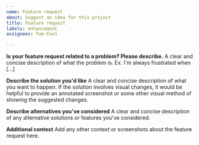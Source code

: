```yaml
---
name: Feature request
about: Suggest an idea for this project
title: Feature request
labels: enhancement
assignees: Tom-Fox1

---
```


**Is your feature request related to a problem? Please describe.**
A clear and concise description of what the problem is. Ex. I'm always frustrated when [...]

**Describe the solution you'd like**
A clear and concise description of what you want to happen. If the solution involves visual changes, it would be helpful to provide an annotated screenshot or some other visual method of showing the suggested changes.

**Describe alternatives you've considered**
A clear and concise description of any alternative solutions or features you've considered.

**Additional context**
Add any other context or screenshots about the feature request here.
